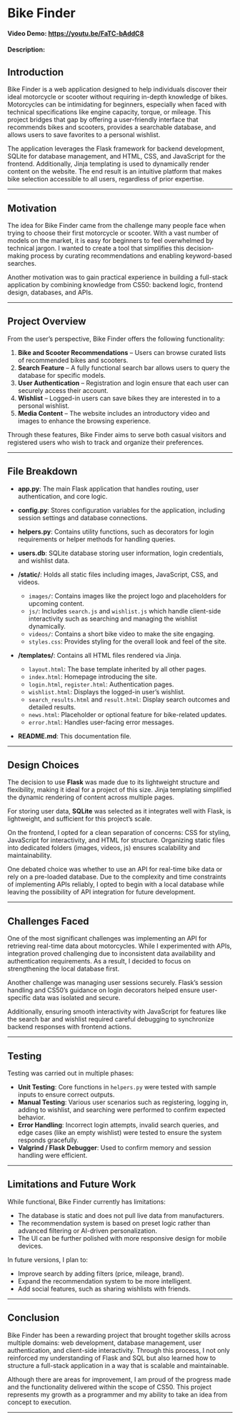 # Bike Finder
#### Video Demo: https://youtu.be/FaTC-bAddC8
#### Description:

## Introduction

Bike Finder is a web application designed to help individuals discover their ideal motorcycle or scooter without requiring in-depth knowledge of bikes. Motorcycles can be intimidating for beginners, especially when faced with technical specifications like engine capacity, torque, or mileage. This project bridges that gap by offering a user-friendly interface that recommends bikes and scooters, provides a searchable database, and allows users to save favorites to a personal wishlist.

The application leverages the Flask framework for backend development, SQLite for database management, and HTML, CSS, and JavaScript for the frontend. Additionally, Jinja templating is used to dynamically render content on the website. The end result is an intuitive platform that makes bike selection accessible to all users, regardless of prior expertise.

---

## Motivation

The idea for Bike Finder came from the challenge many people face when trying to choose their first motorcycle or scooter. With a vast number of models on the market, it is easy for beginners to feel overwhelmed by technical jargon. I wanted to create a tool that simplifies this decision-making process by curating recommendations and enabling keyword-based searches.

Another motivation was to gain practical experience in building a full-stack application by combining knowledge from CS50: backend logic, frontend design, databases, and APIs.

---

## Project Overview

From the user’s perspective, Bike Finder offers the following functionality:

1. **Bike and Scooter Recommendations** – Users can browse curated lists of recommended bikes and scooters.
2. **Search Feature** – A fully functional search bar allows users to query the database for specific models.
3. **User Authentication** – Registration and login ensure that each user can securely access their account.
4. **Wishlist** – Logged-in users can save bikes they are interested in to a personal wishlist.
5. **Media Content** – The website includes an introductory video and images to enhance the browsing experience.

Through these features, Bike Finder aims to serve both casual visitors and registered users who wish to track and organize their preferences.

---

## File Breakdown

* **app.py**: The main Flask application that handles routing, user authentication, and core logic.
* **config.py**: Stores configuration variables for the application, including session settings and database connections.
* **helpers.py**: Contains utility functions, such as decorators for login requirements or helper methods for handling queries.
* **users.db**: SQLite database storing user information, login credentials, and wishlist data.
* **/static/**: Holds all static files including images, JavaScript, CSS, and videos.

  * `images/`: Contains images like the project logo and placeholders for upcoming content.
  * `js/`: Includes `search.js` and `wishlist.js` which handle client-side interactivity such as searching and managing the wishlist dynamically.
  * `videos/`: Contains a short bike video to make the site engaging.
  * `styles.css`: Provides styling for the overall look and feel of the site.
* **/templates/**: Contains all HTML files rendered via Jinja.

  * `layout.html`: The base template inherited by all other pages.
  * `index.html`: Homepage introducing the site.
  * `login.html`, `register.html`: Authentication pages.
  * `wishlist.html`: Displays the logged-in user’s wishlist.
  * `search_results.html` and `result.html`: Display search outcomes and detailed results.
  * `news.html`: Placeholder or optional feature for bike-related updates.
  * `error.html`: Handles user-facing error messages.
* **README.md**: This documentation file.

---

## Design Choices

The decision to use **Flask** was made due to its lightweight structure and flexibility, making it ideal for a project of this size. Jinja templating simplified the dynamic rendering of content across multiple pages.

For storing user data, **SQLite** was selected as it integrates well with Flask, is lightweight, and sufficient for this project’s scale.

On the frontend, I opted for a clean separation of concerns: CSS for styling, JavaScript for interactivity, and HTML for structure. Organizing static files into dedicated folders (images, videos, js) ensures scalability and maintainability.

One debated choice was whether to use an API for real-time bike data or rely on a pre-loaded database. Due to the complexity and time constraints of implementing APIs reliably, I opted to begin with a local database while leaving the possibility of API integration for future development.

---

## Challenges Faced

One of the most significant challenges was implementing an API for retrieving real-time data about motorcycles. While I experimented with APIs, integration proved challenging due to inconsistent data availability and authentication requirements. As a result, I decided to focus on strengthening the local database first.

Another challenge was managing user sessions securely. Flask’s session handling and CS50’s guidance on login decorators helped ensure user-specific data was isolated and secure.

Additionally, ensuring smooth interactivity with JavaScript for features like the search bar and wishlist required careful debugging to synchronize backend responses with frontend actions.

---

## Testing

Testing was carried out in multiple phases:

* **Unit Testing**: Core functions in `helpers.py` were tested with sample inputs to ensure correct outputs.
* **Manual Testing**: Various user scenarios such as registering, logging in, adding to wishlist, and searching were performed to confirm expected behavior.
* **Error Handling**: Incorrect login attempts, invalid search queries, and edge cases (like an empty wishlist) were tested to ensure the system responds gracefully.
* **Valgrind / Flask Debugger**: Used to confirm memory and session handling were efficient.

---

## Limitations and Future Work

While functional, Bike Finder currently has limitations:

* The database is static and does not pull live data from manufacturers.
* The recommendation system is based on preset logic rather than advanced filtering or AI-driven personalization.
* The UI can be further polished with more responsive design for mobile devices.

In future versions, I plan to:


* Improve search by adding filters (price, mileage, brand).
* Expand the recommendation system to be more intelligent.
* Add social features, such as sharing wishlists with friends.

---

## Conclusion

Bike Finder has been a rewarding project that brought together skills across multiple domains: web development, database management, user authentication, and client-side interactivity. Through this process, I not only reinforced my understanding of Flask and SQL but also learned how to structure a full-stack application in a way that is scalable and maintainable.

Although there are areas for improvement, I am proud of the progress made and the functionality delivered within the scope of CS50. This project represents my growth as a programmer and my ability to take an idea from concept to execution.

---




